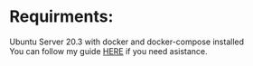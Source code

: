 # Requirments:
Ubuntu Server 20.3 with docker and docker-compose installed  
You can follow my guide [HERE](https://github.com/fearherbs1/SYS-265-02-Tech-Journal/wiki/Docker-Lab) if you need asistance. 
